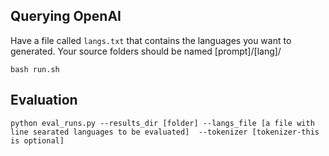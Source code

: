 
## Querying OpenAI
Have a file called `langs.txt` that contains the languages you want to generated. Your source folders should be named [prompt]/[lang]/

`bash run.sh`
## Evaluation
`python eval_runs.py --results_dir [folder] --langs_file [a file with line searated languages to be evaluated]  --tokenizer [tokenizer-this is optional]`
